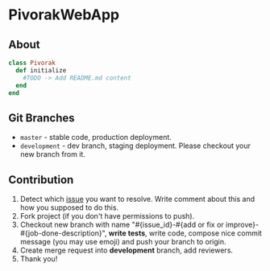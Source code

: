 # PivorakWebApp

## About

```ruby
class Pivorak
  def initialize
    #TODO -> Add README.md content
  end
end
```

## Git Branches

* `master` - stable code, production deployment.
* `development` - dev branch, staging deployment. Please checkout your new branch from it.

## Contribution

1. Detect which [issue](https://github.com/pivorakmeetup/pivorak-web-app/issues) you want to resolve. Write comment about this and how you supposed to do this.
2. Fork project (if you don't have permissions to push).
3. Checkout new branch with name "#{issue_id}-#{add or fix or improve}-#{job-done-description}", **write tests**, write code, compose nice commit message (you may use emoji) and push your branch to origin.
4. Create merge request into **development** branch, add reviewers.
5. Thank you!
